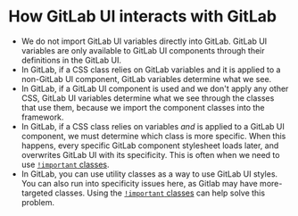 # How GitLab UI interacts with GitLab

- We do not import GitLab UI variables directly into GitLab. GitLab
  UI variables are only available to GitLab UI components through their
  definitions in the GitLab UI.
- In GitLab, if a CSS class relies on GitLab variables and it is applied to a
  non-GitLab UI component, GitLab variables determine what we see.
- In GitLab, if a GitLab UI component is used and we don't apply any other CSS,
  GitLab UI variables determine what we see through the classes that use them,
  because we import the component classes into the framework.
- In GitLab, if a CSS class relies on variables *and* is applied to
  a GitLab UI component, we must determine which class is more specific.
  When this happens, every specific GitLab component stylesheet loads
  later, and overwrites GitLab UI with its specificity. This is often when we
  need to use [`!important` classes](https://gitlab.com/gitlab-org/gitlab-ui/-/blob/master/doc/css.md#utility-class-specifity).
- In GitLab, you can use utility classes as a way to use GitLab UI styles. You
  can also run into specificity issues here, as Gitlab may have more-targeted classes. 
  Using the
  [`!important` classes](https://gitlab.com/gitlab-org/gitlab-ui/-/blob/master/doc/css.md#utility-class-specifity)
  can help solve this problem.
